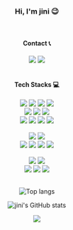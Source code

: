 
<h3 align="center">Hi, I'm jini 😉</h3>
<br>

<h4 align="center">Contact 📞</h4>
<p align="center">
  <a href="https://blog.jiniworld.me"><img src="https://img.shields.io/badge/Blog-007396.svg?style=for-the-badge&color=ce5749&logo=Blogger&logoColor=white"/></a>
  <a href="mailto:jini@jiniworld.me"><img src="https://img.shields.io/badge/Email-d14836?style=for-the-badge&color=EA4335&logo=Gmail&logoColor=white"/></a>
  <br><br>
</p>
<h4 align="center">Tech Stacks 💻</h4>
<p align="center">
  <img src="https://img.shields.io/badge/Java-007396.svg?style=for-the-badge&logo=OpenJDK&logoColor=white"/>
  <img src="https://img.shields.io/badge/Spring%20Boot%202-6DB33F.svg?style=for-the-badge&message=Spring%20Boot&logo=springboot&logoColor=white"/>
  <img src="https://img.shields.io/badge/Kotlin-7F52FF.svg?style=for-the-badge&color=7F52FF&logo=Kotlin&logoColor=white"/>
  <img src="https://img.shields.io/badge/Python%203-3776AB.svg?style=for-the-badge&logo=Python&logoColor=fff"/><br>
  
  <img src="https://img.shields.io/badge/HTML5-007396.svg?style=for-the-badge&color=E34F26&logo=HTML5&logoColor=fff"/>
  <img src="https://img.shields.io/badge/CSS3-1572B6.svg?style=for-the-badge&logo=HTML5&logoColor=fff"/>
  <img src="https://img.shields.io/badge/Java%20Script-007396.svg?style=for-the-badge&color=F7DF1E&logo=JavaScript&logoColor=000"/><br>
  
  <img src="https://img.shields.io/badge/Bootstrap%205-7952B3.svg?style=for-the-badge&logo=Bootstrap&logoColor=fff"/>
  <img src="https://img.shields.io/badge/jQuery-007396.svg?style=for-the-badge&color=0769AD&logo=jQuery&logoColor=fff"/>
  <img src="https://img.shields.io/badge/Vue.js-007396.svg?style=for-the-badge&color=4FC08D&logo=Vue.js&logoColor=fff"/>
  <img src="https://img.shields.io/badge/Scss-007396.svg?style=for-the-badge&color=CC6699&logo=Sass&logoColor=white"/>
  <br><br>
  
  <img src="https://img.shields.io/badge/Maria%20DB%2010.6-003545.svg?style=for-the-badge&logo=MariaDB&logoColor=white"/>
  <img src="https://img.shields.io/badge/MySQL%20-4479A1.svg?style=for-the-badge&message=MySQL&logo=mysql&logoColor=white"/><br>  
  <img src="https://img.shields.io/badge/Apache%202.4.48-D22128.svg?style=for-the-badge&logo=Apache"/>
  <img src="https://img.shields.io/badge/Apache%20Tomcat-C71A36.svg?style=for-the-badge&color=F8DC75&logo=Apache-Tomcat&logoColor=000"/>
  <img src="https://img.shields.io/badge/Jenkins-007396.svg?style=for-the-badge&message=Jenkins&color=D24939&logo=jenkins&logoColor=white"/>
  <img src="https://img.shields.io/badge/Vault-000000.svg?style=for-the-badge&color=000000&logo=Vault&logoColor=white"/>
  <br><br>
  
  <img src="https://img.shields.io/badge/CentOS%207-007396.svg?style=for-the-badge&color=262577&logo=CentOS&logoColor=white"/>
  <img src="https://img.shields.io/badge/Oracle%20Linux%208.5-FCC624.svg?&style=for-the-badge&logo=Linux&logoColor=000"/><br>
  
  <img src="https://img.shields.io/badge/AWS EC2%20-%23FF9900.svg?&style=for-the-badge&logo=amazon-aws&logoColor=white"/>
  <img src="https://img.shields.io/badge/Naver%20Cloud-03C75A.svg?&style=for-the-badge&logo=Naver&logoColor=white"/>
  <img src="https://img.shields.io/badge/Oracle%20Cloud-F80000.svg?&style=for-the-badge&logo=Oracle&logoColor=white"/>
  <br><br>
</p>

<p align="center">
  <img src="https://github-readme-stats.vercel.app/api/top-langs/?username=jiniya22&layout=compact&theme=dracula" alt="Top langs">
</p>
<p align="center">
   <img src="https://github-readme-stats.vercel.app/api?username=jiniya22&show_icons=true&theme=aura_dark" alt="jini's GitHub stats">
</p>

<p align="center">
  <a href="https://hits.seeyoufarm.com"><img src="https://hits.seeyoufarm.com/api/count/incr/badge.svg?url=https%3A%2F%2Fgithub.com%2Fjiniya22%2Fhit-counter&count_bg=%23CE5749&title_bg=%233B3A3A&icon=&icon_color=%23CE5749&title=Hits&edge_flat=false"></a>
</p>
